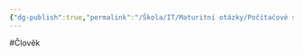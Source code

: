 ```yaml
---
{"dg-publish":true,"permalink":"/Škola/IT/Maturitní otázky/Počítačové sítě a kybernetika/Norbert Wiener/","created":"2023-12-21T22:06:58.989+01:00","updated":"2024-03-13T18:04:38.737+01:00"}
---
```


#Člověk